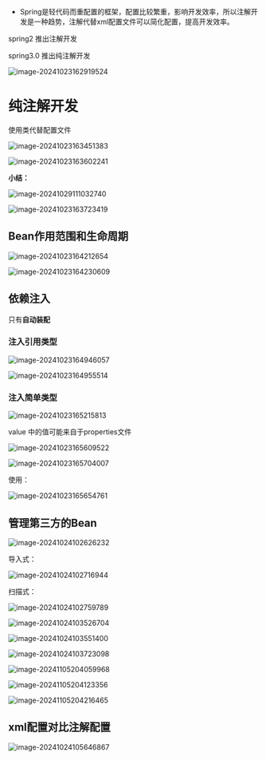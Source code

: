 - Spring是轻代码而重配置的框架，配置比较繁重，影响开发效率，所以注解开发是一种趋势，注解代替xml配置文件可以简化配置，提高开发效率。

spring2 推出注解开发

spring3.0 推出纯注解开发



 ![image-20241023162919524](.assets/image-20241023162919524.png)

# 纯注解开发

使用类代替配置文件

 ![image-20241023163451383](.assets/image-20241023163451383.png)

![image-20241023163602241](.assets/image-20241023163602241.png)

**小结：**

![image-20241029111032740](.assets/image-20241029111032740.png)

 ![image-20241023163723419](.assets/image-20241023163723419.png)

## Bean作用范围和生命周期

 ![image-20241023164212654](.assets/image-20241023164212654.png)

 ![image-20241023164230609](.assets/image-20241023164230609.png)

## 依赖注入

只有**自动装配**

###  注入引用类型 

![image-20241023164946057](.assets/image-20241023164946057.png)

 ![image-20241023164955514](.assets/image-20241023164955514.png)



### 注入简单类型

 ![image-20241023165215813](.assets/image-20241023165215813.png)

value 中的值可能来自于properties文件

 ![image-20241023165609522](.assets/image-20241023165609522.png)

 ![image-20241023165704007](.assets/image-20241023165704007.png)

使用：

 ![image-20241023165654761](.assets/image-20241023165654761.png)

## 管理第三方的Bean

 ![image-20241024102626232](.assets/image-20241024102626232.png)

 导入式：

![image-20241024102716944](.assets/image-20241024102716944.png)

扫描式：

 ![image-20241024102759789](.assets/image-20241024102759789.png)



 ![image-20241024103526704](.assets/image-20241024103526704.png)



 ![image-20241024103551400](.assets/image-20241024103551400.png)

 ![image-20241024103723098](.assets/image-20241024103723098.png)

 ![image-20241105204059968](.assets/image-20241105204059968.png)

 ![image-20241105204123356](.assets/image-20241105204123356.png)

 ![image-20241105204216465](.assets/image-20241105204216465.png)

## xml配置对比注解配置

 ![image-20241024105646867](.assets/image-20241024105646867.png)